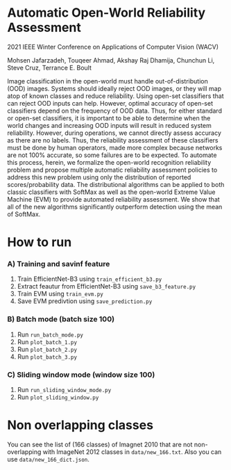 # Automatic Open-World Reliability Assessment


2021 IEEE Winter Conference on Applications of Computer Vision (WACV)


Mohsen Jafarzadeh,  Touqeer Ahmad,  Akshay Raj Dhamija, Chunchun Li, Steve Cruz, Terrance E. Boult


Image classification in the open-world must handle out-of-distribution (OOD) images. Systems should ideally reject OOD images, or they will map atop of known classes and reduce reliability. Using open-set classifiers that can reject OOD inputs can help. However, optimal accuracy of open-set classifiers depend on the frequency of OOD data. Thus, for either standard or open-set classifiers, it is important to be able to determine when the world changes and increasing OOD inputs will result in reduced system reliability. However, during operations, we cannot directly assess accuracy as there are no labels. Thus, the reliability assessment of these classifiers must be done by human operators, made more complex because networks are not 100% accurate, so some failures are to be expected.  To automate this process, herein, we formalize the open-world recognition reliability problem and propose multiple automatic reliability assessment policies to address this new problem using only the distribution of reported scores/probability data. The distributional algorithms can be applied to both classic classifiers with SoftMax as well as the open-world Extreme Value Machine (EVM) to provide automated reliability assessment. We show that all of the new algorithms significantly outperform detection using the mean of SoftMax.


# How to run

### A) Training and savinf feature
1. Train EfficientNet-B3 using `train_efficient_b3.py`
2. Extract feautur from EfficientNet-B3 using `save_b3_feature.py`
3. Train EVM using `train_evm.py`
4. Save EVM predivtion using `save_prediction.py`

### B) Batch mode (batch size 100)

1. Run `run_batch_mode.py`
2. Run `plot_batch_1.py`
3. Run `plot_batch_2.py`
4. Run `plot_batch_3.py`

### C) Sliding window mode (window size 100)

1. Run `run_sliding_window_mode.py`
2. Run `plot_sliding_window.py`



# Non overlapping classes

You can see the list of (166 classes) of Imagnet 2010 that are not non-overlapping  with ImageNet 2012 classes in `data/new_166.txt`. Also you can use `data/new_166_dict.json`. 








